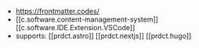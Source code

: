
  -  https://frontmatter.codes/
  -  [[c.software.content-management-system]] [[c.software.IDE.Extension.VSCode]]
  -  supports: [[prdct.astro]] [[prdct.nextjs]] [[prdct.hugo]]